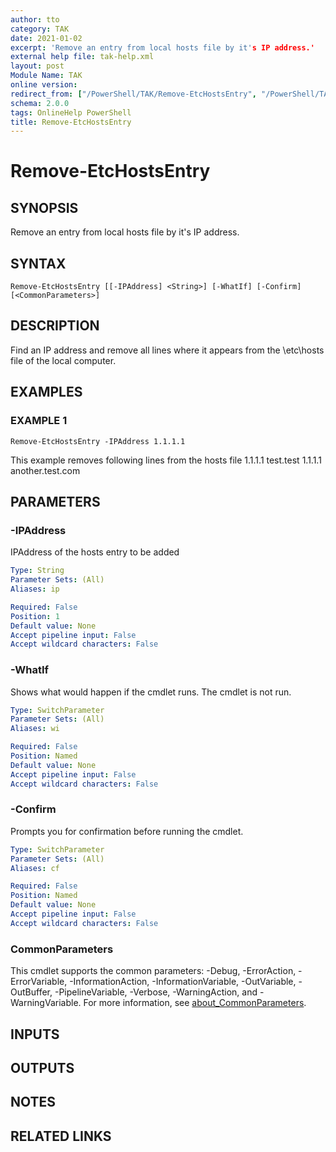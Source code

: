 ```yaml
---
author: tto
category: TAK
date: 2021-01-02
excerpt: 'Remove an entry from local hosts file by it's IP address.'
external help file: tak-help.xml
layout: post
Module Name: TAK
online version:
redirect_from: ["/PowerShell/TAK/Remove-EtcHostsEntry", "/PowerShell/TAK/remove-etchostsentry", "/PowerShell/remove-etchostsentry"]
schema: 2.0.0
tags: OnlineHelp PowerShell
title: Remove-EtcHostsEntry
---
```


# Remove-EtcHostsEntry

## SYNOPSIS
Remove an entry from local hosts file by it's IP address.

## SYNTAX

```
Remove-EtcHostsEntry [[-IPAddress] <String>] [-WhatIf] [-Confirm] [<CommonParameters>]
```

## DESCRIPTION
Find an IP address and remove all lines where it appears from the \etc\hosts file of the local computer.

## EXAMPLES

### EXAMPLE 1
```
Remove-EtcHostsEntry -IPAddress 1.1.1.1
```

This example removes following lines from the hosts file
1.1.1.1 test.test
1.1.1.1 another.test.com

## PARAMETERS

### -IPAddress
IPAddress of the hosts entry to be added

```yaml
Type: String
Parameter Sets: (All)
Aliases: ip

Required: False
Position: 1
Default value: None
Accept pipeline input: False
Accept wildcard characters: False
```

### -WhatIf
Shows what would happen if the cmdlet runs.
The cmdlet is not run.

```yaml
Type: SwitchParameter
Parameter Sets: (All)
Aliases: wi

Required: False
Position: Named
Default value: None
Accept pipeline input: False
Accept wildcard characters: False
```

### -Confirm
Prompts you for confirmation before running the cmdlet.

```yaml
Type: SwitchParameter
Parameter Sets: (All)
Aliases: cf

Required: False
Position: Named
Default value: None
Accept pipeline input: False
Accept wildcard characters: False
```

### CommonParameters
This cmdlet supports the common parameters: -Debug, -ErrorAction, -ErrorVariable, -InformationAction, -InformationVariable, -OutVariable, -OutBuffer, -PipelineVariable, -Verbose, -WarningAction, and -WarningVariable. For more information, see [about_CommonParameters](http://go.microsoft.com/fwlink/?LinkID=113216).

## INPUTS

## OUTPUTS

## NOTES

## RELATED LINKS
